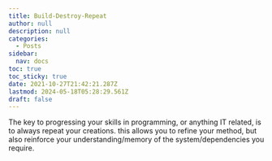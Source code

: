 ```yaml
---
title: Build-Destroy-Repeat
author: null
description: null
categories:
  - Posts
sidebar:
  nav: docs
toc: true
toc_sticky: true
date: 2021-10-27T21:42:21.287Z
lastmod: 2024-05-18T05:28:29.561Z
draft: false
---
```


The key to progressing your skills in programming, or anything IT related, is to always repeat your creations. this allows you to refine your method, but also reinforce your understanding/memory of the system/dependencies you require. 
